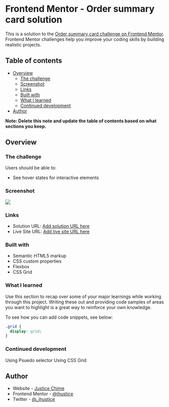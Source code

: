 # Frontend Mentor - Order summary card solution

This is a solution to the [Order summary card challenge on Frontend Mentor](https://www.frontendmentor.io/challenges/order-summary-component-QlPmajDUj). Frontend Mentor challenges help you improve your coding skills by building realistic projects. 

## Table of contents

- [Overview](#overview)
  - [The challenge](#the-challenge)
  - [Screenshot](#screenshot)
  - [Links](#links)
  - [Built with](#built-with)
  - [What I learned](#what-i-learned)
  - [Continued development](#continued-development)
- [Author](#author)

**Note: Delete this note and update the table of contents based on what sections you keep.**

## Overview

### The challenge

Users should be able to:

- See hover states for interactive elements

### Screenshot

![](./img/screenshot.png.jpg)


### Links

- Solution URL: [Add solution URL here](https://github.com/jhustice/Challenge-7)
- Live Site URL: [Add live site URL here](https://scintillating-donut-553a36.netlify.app/)


### Built with

- Semantic HTML5 markup
- CSS custom properties
- Flexbox
- CSS Grid


### What I learned

Use this section to recap over some of your major learnings while working through this project. Writing these out and providing code samples of areas you want to highlight is a great way to reinforce your own knowledge.

To see how you can add code snippets, see below:

```css
.grid {
  display: grid;
}
```

### Continued development

Using Psuedo selector 
Using CSS Grid


## Author

- Website - [Justice Chime](https://delicate-douhua-508d1e.netlify.app/index.html)
- Frontend Mentor - [@jhustice](https://www.frontendmentor.io/profile/jhustice)
- Twitter - [@_jhustice](https://twitter.com/_jhustice)
